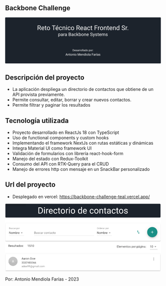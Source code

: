 ## Backbone Challenge

<p align="center">
    <img src="/assets/hero.png" width="800"/>
</p>

## Descripción del proyecto
- La aplicación despliega un directorio de contactos que obtiene de un API provista previamente.
- Permite consultar, editar, borrar y crear nuevos contactos.
- Permite filtrar y paginar los resultados

## Tecnología utilizada
- Proyecto desarrollado en ReactJs 18 con TypeScript
- Uso de functional components y custom hooks
- Implementando el framework NextJs con rutas estáticas y dinámicas
- Integra Material UI como framework UI
- Validación de formularios con librería react-hook-form
- Manejo del estado con Redux-Toolkit
- Consumo del API con RTK-Query para el CRUD
- Manejo de errores http con mensaje en un SnackBar personalizado

## Url del proyecto
- Desplegado en vercel:  https://backbone-challenge-teal.vercel.app/

<p align="center">
    <img src="/assets/addressbook.png" width="800"/>
</p>

Por: Antonio Mendiola Farías - 2023